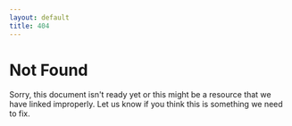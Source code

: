```yaml
---
layout: default
title: 404
---
```


# Not Found

Sorry, this document isn't ready yet or this might be a resource that we have linked improperly. Let us know if you think this is something we need to fix.